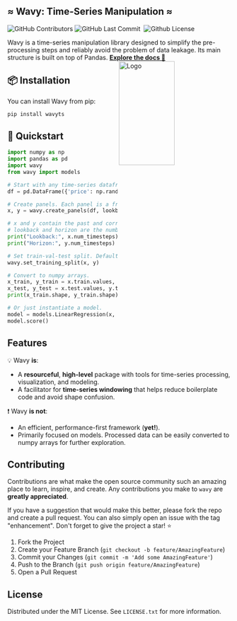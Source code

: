 <!-- Title -->
## ≈ Wavy: Time-Series Manipulation ≈

<p>
<img alt="GitHub Contributors" src="https://img.shields.io/github/contributors/logspace-ai/wavy" />
<img alt="GitHub Last Commit" src="https://img.shields.io/github/last-commit/logspace-ai/wavy" />
<!-- <img alt="GitHub Language Count" src="https://img.shields.io/github/languages/count/logspace-ai/wavy" /> -->
<img alt="" src="https://img.shields.io/github/repo-size/logspace-ai/wavy" />
<!-- <img alt="GitHub Issues" src="https://img.shields.io/github/issues/logspace-ai/wavy" /> -->
<!-- <img alt="GitHub Closed Issues" src="https://img.shields.io/github/issues-closed/logspace-ai/wavy" /> -->
<!-- <img alt="GitHub Pull Requests" src="https://img.shields.io/github/issues-pr/logspace-ai/wavy" /> -->
<!-- <img alt="GitHub Closed Pull Requests" src="https://img.shields.io/github/issues-pr-closed/logspace-ai/wavy" />  -->
<!-- <img alt="GitHub Commit Activity (Year)" src="https://img.shields.io/github/commit-activity/y/logspace-ai/wavy" /> -->
<img alt="Github License" src="https://img.shields.io/github/license/logspace-ai/wavy" />  
</p>


Wavy is a time-series manipulation library designed to simplify the pre-processing steps and reliably avoid the problem of data leakage. Its main structure is built on top of Pandas. <a href="https://logspace-ai.github.io/wavy/"><strong>Explore the docs 📖</strong></a>
    <a href="https://github.com/logspace-ai/wavy">
        <img width="50%" src="https://github.com/logspace-ai/wavy/blob/main/images/logo.png?raw=true" alt="Logo" width="419" height="235" align="right"></a>

  

<!-- PROJECT LOGO -->
<!-- <div align="right">
  <a href="https://github.com/logspace-ai/wavy">
    <img width="49%" src="https://github.com/logspace-ai/wavy/blob/main/images/logo.png?raw=true" alt="Logo" width="419" height="235">
  </a>

</div> -->

<!-- GETTING STARTED -->
## 📦 Installation

You can install Wavy from pip:

```bash
pip install wavyts
```

<!-- GETTING STARTED -->
## 🚀 Quickstart

```python
import numpy as np
import pandas as pd
import wavy
from wavy import models

# Start with any time-series dataframe
df = pd.DataFrame({'price': np.random.randn(1000)}, index=range(1000))

# Create panels. Each panel is a frame collection.
x, y = wavy.create_panels(df, lookback=3, horizon=1)

# x and y contain the past and corresponding future data.
# lookback and horizon are the number of timesteps.
print("Lookback:", x.num_timesteps)
print("Horizon:", y.num_timesteps)

# Set train-val-test split. Defaults to 0.7, 0.2 and 0.1, respectively.
wavy.set_training_split(x, y)

# Convert to numpy arrays.
x_train, y_train = x.train.values, y.train.values
x_test, y_test = x.test.values, y.test.values
print(x_train.shape, y_train.shape)

# Or just instantiate a model.
model = models.LinearRegression(x, y)
model.score()
```

<!-- Description -->
## Features

💡 Wavy **is**:

- A **resourceful**, **high-level** package with tools for time-series processing, visualization, and modeling.
- A facilitator for **time-series windowing** that helps reduce boilerplate code and avoid shape confusion.

❗ Wavy **is not**:

- An efficient, performance-first framework (**yet!**).
- Primarily focused on models. Processed data can be easily converted to numpy arrays for further exploration.


<!-- CONTRIBUTING -->
## Contributing

Contributions are what make the open source community such an amazing place to learn, inspire, and create. Any contributions you make to `wavy` are **greatly appreciated**.

If you have a suggestion that would make this better, please fork the repo and create a pull request. You can also simply open an issue with the tag "enhancement".
Don't forget to give the project a star! ⭐

1. Fork the Project
2. Create your Feature Branch (`git checkout -b feature/AmazingFeature`)
3. Commit your Changes (`git commit -m 'Add some AmazingFeature'`)
4. Push to the Branch (`git push origin feature/AmazingFeature`)
5. Open a Pull Request


<!-- LICENSE -->
## License

Distributed under the MIT License. See `LICENSE.txt` for more information.


<!-- MARKDOWN LINKS & IMAGES -->
<!-- https://www.markdownguide.org/basic-syntax/#reference-style-links -->
[contributors-shield]: https://img.shields.io/github/contributors/logspace-ai/wavy.svg?style=for-the-badge
[contributors-url]: https://github.com/logspace-ai/wavy/graphs/contributors
[forks-shield]: https://img.shields.io/github/forks/logspace-ai/wavy.svg?style=for-the-badge
[forks-url]: https://github.com/logspace-ai/wavy/network/members
[stars-shield]: https://img.shields.io/github/stars/logspace-ai/wavy.svg?style=for-the-badge
[stars-url]: https://github.com/logspace-ai/wavy/stargazers
[issues-shield]: https://img.shields.io/github/issues/logspace-ai/wavy.svg?style=for-the-badge
[issues-url]: https://github.com/logspace-ai/wavy/issues
[license-shield]: https://img.shields.io/github/license/logspace-ai/wavy.svg?style=for-the-badge
[license-url]: https://github.com/logspace-ai/wavy/blob/main/LICENSE.txt
<!-- [documentation-url]: https://logspace-ai.github.io/wavy/ -->
